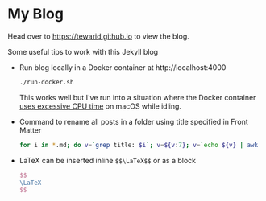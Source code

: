 # My Blog

Head over to https://tewarid.github.io to view the blog.

Some useful tips to work with this Jekyll blog

* Run blog locally in a Docker container at http://localhost:4000

    ```bash
    ./run-docker.sh
    ```

    This works well but I've run into a situation where the Docker container [uses excessive CPU time](https://github.com/docker/for-mac/issues/1759) on macOS while idling.

* Command to rename all posts in a folder using title specified in Front Matter

    ```bash
    for i in *.md; do v=`grep title: $i`; v=${v:7}; v=`echo ${v} | awk '{print tolower($0)}'`; v=`echo ${v//[ \/?\":]/-}`; mv ${i} ${i:0:10}-$v.md; done
    ```

* LaTeX can be inserted inline `$$\LaTeX$$` or as a block

    ```latex
    $$
    \LaTeX
    $$
    ```
